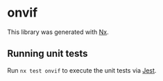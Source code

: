 # onvif

This library was generated with [Nx](https://nx.dev).

## Running unit tests

Run `nx test onvif` to execute the unit tests via [Jest](https://jestjs.io).
